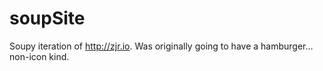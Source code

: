 soupSite
========

Soupy iteration of http://zjr.io.  Was originally going to have a hamburger… non-icon kind.
